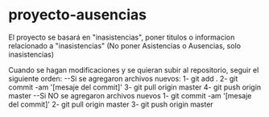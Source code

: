 # proyecto-ausencias

El proyecto se basará en "inasistencias", poner titulos o informacion relacionado a "inasistencias"
(No poner Asistencias o Ausencias, solo inasistencias)

Cuando se hagan modificaciones y se quieran subir al repositorio, seguir el siguiente orden:
--Si se agregaron archivos nuevos: 
  1- git add .
  2- git commit -am '[mesaje del commit]'
  3- git pull origin master
  4- git push origin master
--Si NO se agregaron archivos nuevos
  1- git commit -am '[mesaje del commit]'
  2- git pull origin master
  3- git push origin master
